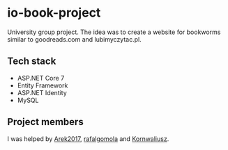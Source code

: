 # io-book-project

University group project. The idea was to create a website for bookworms similar to goodreads.com and lubimyczytac.pl.

## Tech stack
* ASP.NET Core 7
* Entity Framework
* ASP.NET Identity
* MySQL

## Project members
I was helped by [Arek2017](https://github.com/Arek2017), [rafalgomola](https://github.com/rafalgomola) and [Kornwaliusz](https://github.com/Kornwaliusz).
